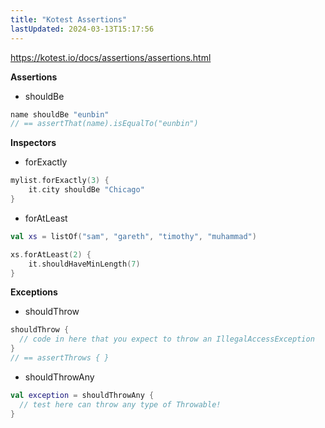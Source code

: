 ```yaml
---
title: "Kotest Assertions"
lastUpdated: 2024-03-13T15:17:56
---
```


https://kotest.io/docs/assertions/assertions.html

**Assertions**

- shouldBe

```kotlin
name shouldBe "eunbin"
// == assertThat(name).isEqualTo("eunbin")
```

**Inspectors**

- forExactly

```kotlin
mylist.forExactly(3) {
    it.city shouldBe "Chicago"
}
```

- forAtLeast

```kotlin
val xs = listOf("sam", "gareth", "timothy", "muhammad")

xs.forAtLeast(2) {
    it.shouldHaveMinLength(7)
}
```

**Exceptions**

- shouldThrow

```kotlin
shouldThrow {
  // code in here that you expect to throw an IllegalAccessException
}
// == assertThrows { }
```

- shouldThrowAny
  
```kotlin
val exception = shouldThrowAny {
  // test here can throw any type of Throwable!
}
```
